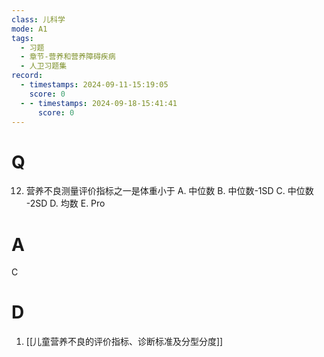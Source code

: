```yaml
---
class: 儿科学
mode: A1
tags:
  - 习题
  - 章节-营养和营养障碍疾病
  - 人卫习题集
record:
  - timestamps: 2024-09-11-15:19:05
    score: 0
  - - timestamps: 2024-09-18-15:41:41
      score: 0
---
```


# Q

12. 营养不良测量评价指标之一是体重小于
A. 中位数
B. 中位数-1SD
C. 中位数 -2SD
D. 均数
E. Pro
# A
C
# D
1. [[儿童营养不良的评价指标、诊断标准及分型分度]]